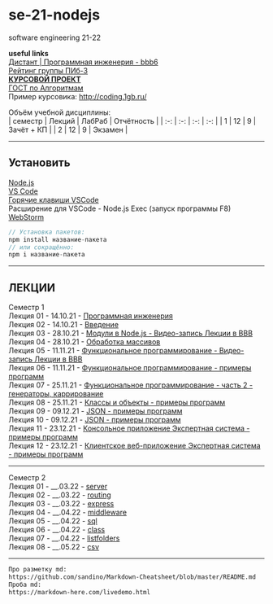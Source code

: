# se-21-nodejs  

software engineering 21-22  

**useful links**  
[Дистант | Программная инженерия - bbb6](https://bbb6.psaa.ru/b/76k-oto-gpt-xpb)  
[Рейтинг группы ПИб-3](https://docs.google.com/spreadsheets/d/1V9An642lHUishsy4kFHOG-jd8mUmNjvBxWirgjTjjVs/edit?usp=sharing)  
[**КУРСОВОЙ ПРОЕКТ**](https://github.com/permCoding/se-21-nodejs/tree/main/CourseProject)  
[ГОСТ по Алгоритмам](https://pcoding.ru/gost/GOST_19.701-90_%D0%90%D0%BB%D0%B3%D0%BE%D1%80%D0%B8%D1%82%D0%BC%D1%8B.pdf)  
Пример курсовика: http://coding.1gb.ru/  

Объём учебной дисциплины:  
| семестр | Лекций | ЛабРаб | Отчётность |
| :-: | :-: | :-: | :-: |
| 1 | 12 | 9 | Зачёт + КП |
| 2 | 12 | 9 | Экзамен |

---  

## Установить  

[Node.js](https://nodejs.org/)  
[VS Code](https://code.visualstudio.com/)  
[Горячие клавиши VSCode](docs/VSCodeHotKeys.md)  
Расширение для VSCode - Node.js Exec (запуск программы F8)  
[WebStorm](https://www.jetbrains.com/ru-ru/webstorm/)  

```js
// Установка пакетов:  
npm install название-пакета  
// или сокращённо:  
npm i название-пакета  
```

---  

## ЛЕКЦИИ  

Семестр 1  
Лекция 01 - 14.10.21 - [Программная инженерия](https://docs.google.com/presentation/d/1fJ3FA3rolKLPQhsjJaUgCpl53H-k6FthlGoa6kzm3bs/edit?usp=sharing)  
Лекция 02 - 14.10.21 - [Введение](https://github.com/permCoding/se-21-nodejs/tree/main/part-1/themes)  
Лекция 03 - 28.10.21 - [Модули в Node.js - Видео-запись Лекции в BBB](https://bbb6.psaa.ru/playback/presentation/2.3/f4fd494c27cf032e06779c00db49cb30d43675a7-1635396294019)  
Лекция 04 - 28.10.21 - [Обработка массивов](https://github.com/permCoding/se-21-nodejs/tree/main/part-1/themes)  
Лекция 05 - 11.11.21 - [Функциональное программирование - Видео-запись Лекции в BBB](https://bbb6.psaa.ru/playback/presentation/2.3/f4fd494c27cf032e06779c00db49cb30d43675a7-1636599886789)  
Лекция 06 - 11.11.21 - [Функциональное программирование - примеры программ](https://github.com/permCoding/se-21-nodejs/tree/main/part-1/themes)  
Лекция 07 - 25.11.21 - [Функциональное программирование - часть 2 - генераторы, каррирование](https://github.com/permCoding/se-21-nodejs/tree/main/part-1/themes)  
Лекция 08 - 25.11.21 - [Классы и объекты - примеры программ](https://github.com/permCoding/se-21-nodejs/tree/main/part-1/themes)  
Лекция 09 - 09.12.21 - [JSON - примеры программ](https://github.com/permCoding/se-21-nodejs/tree/main/part-1/themes)  
Лекция 10 - 09.12.21 - [JSON - примеры программ](https://github.com/permCoding/se-21-nodejs/tree/main/part-1/themes)  
Лекция 11 - 23.12.21 - [Консольное приложение Экспертная система - примеры программ](https://github.com/permCoding/se-21-nodejs/tree/main/part-1/themes)  
Лекция 12 - 23.12.21 - [Клиентское веб-приложение Экспертная система - примеры программ](https://github.com/permCoding/se-21-nodejs/tree/main/part-1/themes)  

---  

Семестр 2  
Лекция 01 - __.03.22 - [server](https://github.com/permCoding/se-21-nodejs/tree/main/part-2/themes)  
Лекция 02 - __.03.22 - [routing](https://github.com/permCoding/se-21-nodejs/tree/main/part-2/themes)  
Лекция 03 - __.03.22 - [express](https://github.com/permCoding/se-21-nodejs/tree/main/part-2/themes)  
Лекция 04 - __.04.22 - [middleware](https://github.com/permCoding/se-21-nodejs/tree/main/part-2/themes)  
Лекция 05 - __.04.22 - [sql](https://github.com/permCoding/se-21-nodejs/tree/main/part-2/themes)  
Лекция 06 - __.04.22 - [class](https://github.com/permCoding/se-21-nodejs/tree/main/part-2/themes)  
Лекция 07 - __.04.22 - [listfolders](https://github.com/permCoding/se-21-nodejs/tree/main/part-2/themes)  
Лекция 08 - __.05.22 - [csv](https://github.com/permCoding/se-21-nodejs/tree/main/part-2/themes)  

---  

```txt
Про разметку md:  
https://github.com/sandino/Markdown-Cheatsheet/blob/master/README.md  
Проба md:  
https://markdown-here.com/livedemo.html  
```
